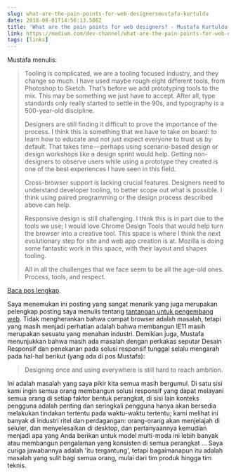 ```yaml
---
slug: what-are-the-pain-points-for-web-designersmustafa-kurtuldu
date: 2018-08-01T14:56:13.506Z
title: 'What are the pain points for web designers? - Mustafa Kurtuldu'
link: https://medium.com/dev-channel/what-are-the-pain-points-for-web-designers-4165bd052ba
tags: [links]
---
```

Mustafa menulis:

> Tooling is complicated, we are a tooling focused industry, and they change so much. I have used maybe rough eight different tools, from Photoshop to Sketch. That&#x2019;s before we add prototyping tools to the mix. This may be something we just have to accept. After all, type standards only really started to settle in the 90s, and typography is a 500-year-old discipline.
> 
> Designers are still finding it difficult to prove the importance of the process. I think this is something that we have to take on board: to learn how to educate and not just expect everyone to trust us by default. That takes time&#x200a;&#x2014;&#x200a;perhaps using scenario-based design or design workshops like a design sprint would help. Getting non-designers to observe users while using a prototype they created is one of the best experiences I have seen in this field.
> 
> Cross-browser support is lacking crucial features. Designers need to understand developer tooling, to better scope out what is possible. I think using paired programming or the design process described above can help.
> 
> Responsive design is still challenging. I think this is in part due to the tools we use; I would love Chrome Design Tools that would help turn the browser into a creative tool. This space is where I think the next evolutionary step for site and web app creation is at. Mozilla is doing some fantastic work in this space, with their layout and shapes tooling.
> 
> All in all the challenges that we face seem to be all the age-old ones. Process, tools, and respect.


[Baca pos lengkap](https://medium.com/dev-channel/what-are-the-pain-points-for-web-designers-4165bd052ba).

Saya menemukan ini posting yang sangat menarik yang juga merupakan pelengkap posting saya menulis tentang [tantangan untuk pengembang web](/challenges-for-web-developers/). Tidak mengherankan bahwa compat browser adalah masalah, tetapi yang masih menjadi perhatian adalah bahwa membangun IE11 masih merupakan sesuatu yang menahan industri. Demikian juga, Mustafa menunjukkan bahwa masih ada masalah dengan perkakas seputar Desain Responsif dan penekanan pada solusi responsif tunggal selalu mengarah pada hal-hal berikut (yang ada di pos Mustafa):

> Designing once and using everywhere is still hard to reach ambition.


Ini adalah masalah yang saya pikir kita semua masih bergumul. Di satu sisi kami ingin semua orang membangun solusi responsif yang dapat melayani semua orang di setiap faktor bentuk perangkat, di sisi lain konteks pengguna adalah penting dan seringkali pengguna hanya akan bersedia melakukan tindakan tertentu pada waktu-waktu tertentu; kami melihat ini banyak di industri ritel dan perdagangan: orang-orang akan menjelajah di seluler, dan menyelesaikan di desktop, dan pertanyaannya kemudian menjadi apa yang Anda berikan untuk model multi-moda ini lebih banyak atau membangun pengalaman yang konsisten di semua perangkat ... Saya curiga jawabannya adalah 'itu tergantung', tetapi bagaimanapun itu adalah masalah yang sulit bagi semua orang, mulai dari tim produk hingga tim teknis.

